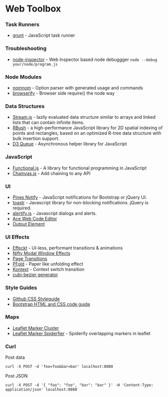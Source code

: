 Web Toolbox
===================

### Task Runners

* [grunt](http://gruntjs.com/) - JavaScript task runner

### Troubleshooting

* [node-inspector](https://npmjs.org/package/node-inspector) - Web Inspector based node debuggger
  ```node --debug your/node/program.js```

### Node Modules

* [nomnom](https://npmjs.org/package/nomnom) - Option parser with generated usage and commands
* [browserify](https://npmjs.org/package/browserify) - Browser side require() the node way

### Data Structures

* [Stream.js](http://streamjs.org/) - lazily evaluated data structure similar to arrays and linked lists that can contain infinite items.
* [RBush](https://github.com/mourner/rbush) -  a high-performance JavaScript library for 2D spatial indexing of points and rectangles, based on an optimized R-tree data structure with bulk insertion support.
* [D3 Queue](https://github.com/mbostock/queue) - Asynchronous helper library for JavaScript

### JavaScript

* [Functional.js](http://osteele.com/sources/javascript/functional/) - A library for functional programming in JavaScript
* [Chainvas.js](http://lea.verou.me/chainvas/) - Add chaining to any API

### UI

* [Pines Notify](http://pinesframework.org/pnotify) - JavaScript notifications for Bootstrap or jQuery UI.
* [toastr](https://github.com/CodeSeven/toastr) - Javascript library for non-blocking notifications. jQuery is required.
* [alertify.js](http://fabien-d.github.io/alertify.js/) - Javascript dialogs and alerts.
* [Ace Web Code Editor](http://ace.c9.io/)
* [Output Element](http://html5doctor.com/the-output-element/)

### UI Effects

* [Effeckt](https://github.com/h5bp/Effeckt.css) - UI-less, performant transitions & animations
* [Nifty Modal Window Effects](http://tympanus.net/Development/ModalWindowEffects/)
* [Page Transitions](http://tympanus.net/Development/PageTransitions/)
* [PFold](http://tympanus.net/Development/PFold/index2.html) - Paper like unfolding effect
* [Kontext](http://lab.hakim.se/kontext/) - Context switch transition
* [cubi-bezier generator](http://cubic-bezier.com/)

### Style Guides

* [Github CSS Styleguide](https://github.com/styleguide/css)
* [Bootstrap HTML and CSS code guide](https://github.com/mdo/code-guide)

### Maps

* [Leaflet Marker Cluster](https://github.com/Leaflet/Leaflet.markercluster)
* [Leaflet Marker Spiderfier](https://github.com/jawj/OverlappingMarkerSpiderfier-Leaflet) - Spiderify overlapping markers in leaflet

### Curl

Post data
```
curl -X POST -d 'foo=foo&bar=bar' localhost:8080
```

Post JSON
```
curl -X POST -d '{ "foo": "foo", "bar": "bar" }' -H 'Content-Type: application/json' localhost:8080
```
